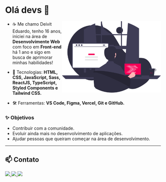 # Olá devs 👋

<img src="images/coding.svg" min-width="320px" max-width="320px" width="320px" align="right" alt="Imagem de um computador">

- ☕ Me chamo Deivit Eduardo, tenho 16 anos, iniciei na área de **Desenvolvimente Web** com foco em **Front-end** há 1 ano e sigo em busca de aprimorar minhas habilidades!

- 🧪 Tecnologias: **HTML, CSS, JavaScript, Sass, ReactJS, TypeScript, Styled Components e Tailwind CSS.**

- 🛠 Ferramentas: **VS Code, Figma, Vercel, Git e GitHub.**

### ✨ Objetivos

- Contribuir com a comunidade.
- Evoluir ainda mais no desenvolvimento de aplicações.
- Ajudar pessoas que queiram começar na área de desenvolvimento.

---

## 📫 Contato

<a href="https://www.linkedin.com/in/deivit-eduardo" alt="Linkedin">
  <img src="https://img.shields.io/badge/-Linkedin-070A1C?style=for-the-badge&logo=Linkedin&logoColor=F50057&link=https://www.linkedin.com/in/deivit-eduardo"/>
</a>

<a href="mailto:deiviteduardo87@gmail.com" alt="Gmail">
  <img src="https://img.shields.io/badge/-Gmail-070A1C?style=for-the-badge&logo=Gmail&logoColor=F50057&link=mailto:eduardoalmeida5547@gmail.com"/>
</a>

<a href="https://www.instagram.com/im_duardo07" alt="Instagram">
  <img src="https://img.shields.io/badge/-Instagram-070A1C?style=for-the-badge&logo=Instagram&logoColor=F50057&link=https://www.instagram.com/im_duardo07"/>
</a>
